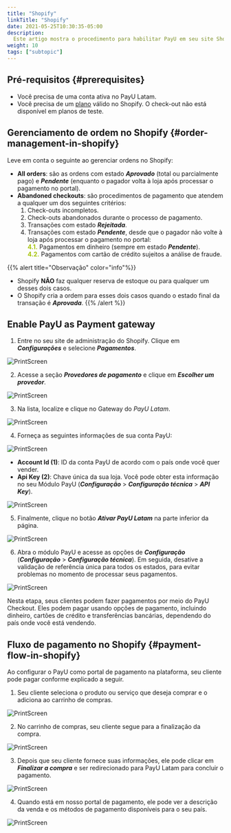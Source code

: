 ```yaml
---
title: "Shopify"
linkTitle: "Shopify"
date: 2021-05-25T10:30:35-05:00
description:
  Este artigo mostra o procedimento para habilitar PayU em seu site Shopify. 
weight: 10
tags: ["subtopic"]
---
```


## Pré-requisitos {#prerequisites}
* Você precisa de uma conta ativa no PayU Latam.
* Você precisa de um [plano](https://www.shopify.com/pricing) válido no Shopify. O check-out não está disponível em planos de teste.

## Gerenciamento de ordem no Shopify {#order-management-in-shopify}
Leve em conta o seguinte ao gerenciar ordens no Shopify:
* **All orders**: são as ordens com estado _**Aprovado**_ (total ou parcialmente pago) e _**Pendente**_ (enquanto o pagador volta à loja após processar o pagamento no portal).
* **Abandoned checkouts**: são procedimentos de pagamento que atendem a qualquer um dos seguintes critérios:
  1. Check-outs incompletos.
  2. Check-outs abandonados durante o processo de pagamento.
  3. Transações com estado _**Rejeitada**_.
  4. Transações com estado _**Pendente**_, desde que o pagador não volte à loja após processar o pagamento no portal:<br>
    <span style="color: #A6C307;font-weight: bold;">4.1.</span> Pagamentos em dinheiro (sempre em estado _**Pendente**_).<br>
    <span style="color: #A6C307;font-weight: bold;">4.2.</span> Pagamentos com cartão de crédito sujeitos a análise de fraude.

{{% alert title="Observação" color="info"%}}
* Shopify **NÃO** faz qualquer reserva de estoque ou para qualquer um desses dois casos.
* O Shopify cria a ordem para esses dois casos quando o estado final da transação é _**Aprovada**_.
{{% /alert %}}

## Enable PayU as Payment gateway
1. Entre no seu site de administração do Shopify. Clique em _**Configurações**_ e selecione _**Pagamentos**_.
 
![PrintScreen](/assets/Shopify/Shopify_01_pt.png)

2. Acesse a seção _**Provedores de pagamento**_ e clique em _**Escolher um provedor**_.

![PrintScreen](/assets/Shopify/Shopify_02_pt.png)

3. Na lista, localize e clique no Gateway do _PayU Latam_. 

![PrintScreen](/assets/Shopify/Shopify_03_pt.png)

4. Forneça as seguintes informações de sua conta PayU:

![PrintScreen](/assets/Shopify/Shopify_04_pt.png)

* **Account Id (1)**: ID da conta PayU de acordo com o país onde você quer vender.
* **Api Key (2)**: Chave única da sua loja. Você pode obter esta informação no seu Módulo PayU (**_Configuração_** > **_Configuração técnica_** > **_API Key_**).

![PrintScreen](/assets/Shopify/Shopify_05_pt.png)

5. Finalmente, clique no botão _**Ativar PayU Latam**_ na parte inferior da página.

![PrintScreen](/assets/Shopify/Shopify_06_pt.png)

6. Abra o módulo PayU e acesse as opções de _**Configuração**_ (**_Configuração_** > **_Configuração técnica_**). Em seguida, desative a validação de referência única para todos os estados, para evitar problemas no momento de processar seus pagamentos.

![PrintScreen](/assets/Shopify/Shopify_07_pt.png)

Nesta etapa, seus clientes podem fazer pagamentos por meio do PayU Checkout. Eles podem pagar usando opções de pagamento, incluindo dinheiro, cartões de crédito e transferências bancárias, dependendo do país onde você está vendendo.

## Fluxo de pagamento no Shopify {#payment-flow-in-shopify}
Ao configurar o PayU como portal de pagamento na plataforma, seu cliente pode pagar conforme explicado a seguir.

1. Seu cliente seleciona o produto ou serviço que deseja comprar e o adiciona ao carrinho de compras.

![PrintScreen](/assets/Shopify/Shopify_08_pt.png)

2. No carrinho de compras, seu cliente segue para a finalização da compra.

![PrintScreen](/assets/Shopify/Shopify_09_pt.png)

3. Depois que seu cliente fornece suas informações, ele pode clicar em _**Finalizar a compra**_ e ser redirecionado para PayU Latam para concluir o pagamento.

![PrintScreen](/assets/Shopify/Shopify_10_pt.png)

4. Quando está em nosso portal de pagamento, ele pode ver a descrição da venda e os métodos de pagamento disponíveis para o seu país.

![PrintScreen](/assets/Shopify/Shopify_11_pt.png)